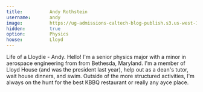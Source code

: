 ```yaml
---
title:          Andy Rothstein
username:       andy
image:          https://ug-admissions-caltech-blog-publish.s3.us-west-1.amazonaws.com/profile_pics/arothstein.png
hidden: 		true
option:         Physics
house:          Lloyd
---
```


Life of a Lloydie - Andy. Hello! I'm a senior physics major with a minor in aerospace engineering from from Bethesda, Maryland. I'm a member of Lloyd House (and was the president last year), help out as a dean's tutor, wait house dinners, and swim. Outside of the more structured activities, I'm always on the hunt for the best KBBQ restaurant or really any ayce place.